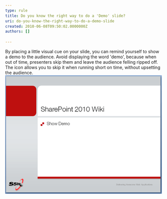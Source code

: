 ```yaml
---
type: rule
title: Do you know the right way to do a 'Demo' slide?
uri: do-you-know-the-right-way-to-do-a-demo-slide
created: 2010-06-08T09:50:02.0000000Z
authors: []

---
```


By placing a little visual cue on your slide, you can remind yourself to show a demo to the audience. Avoid displaying the word 'demo', because when out of time, presenters skip them and leave the audience felling ripped off. <br> 
The icon allows you to skip it when running short on time, without upsetting the audience.
![ Bad example - demo text shown. The problem is if you run out of time you need to say "Sorry, let's skip that demo since I am short of time". Then the audience feels cheated![](demo.gif) ](DemoBad.gif)
